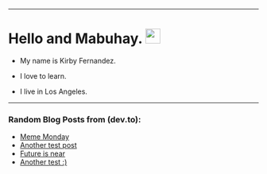
<img src="https://komarev.com/ghpvc/?username=kirbygit&style=flat-square&color=blue" alt=""/>

---
<h1>
  Hello and Mabuhay.
  <img src="https://media.giphy.com/media/hvRJCLFzcasrR4ia7z/giphy.gif" width="30px"/>
</h1>

- My name is Kirby Fernandez.

- I love to learn.

- I live in Los Angeles.

---

### Random Blog Posts from (dev.to):
<!-- BLOG-POST-LIST:START -->
- [Meme Monday](https://dev.to/ben/meme-monday-38kh)
- [Another test post](https://dev.to/ben/another-test-post-2o9)
- [Future is near](https://dev.to/ben/future-is-near-3efj)
- [Another test :&rpar;](https://dev.to/ben/another-test--38nf)
<!-- BLOG-POST-LIST:END -->
